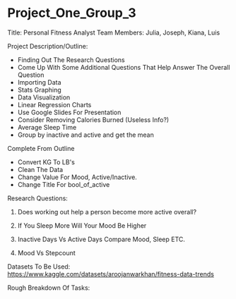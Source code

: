# Project_One_Group_3

Title: Personal Fitness Analyst
Team Members: Julia, Joseph, Kiana, Luis

Project Description/Outline: 
- Finding Out The Research Questions 
- Come Up With Some Additional Questions That Help Answer The Overall Question
- Importing Data
- Stats Graphing 
- Data Visualization
- Linear Regression Charts 
- Use Google Slides For Presentation
- Consider Removing Calories Burned (Useless Info?)
- Average Sleep Time
- Group by inactive and active and get the mean

Complete From Outline
- Convert KG To LB's
- Clean The Data
- Change Value For Mood, Active/Inactive.
- Change Title For bool_of_active




Research Questions: 
1. Does working out help a person become more active overall? 

2. If You Sleep More Will Your Mood Be Higher

3. Inactive Days Vs Active Days Compare Mood, Sleep ETC.

4. Mood Vs Stepcount 


Datasets To Be Used: 
https://www.kaggle.com/datasets/aroojanwarkhan/fitness-data-trends

Rough Breakdown Of Tasks: 
